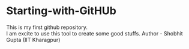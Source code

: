 # Starting-with-GitHUb
This is my first github repository.
<br>
I am excite to use this tool to create some good stuffs.
Author - Shobhit Gupta (IIT Kharagpur)
